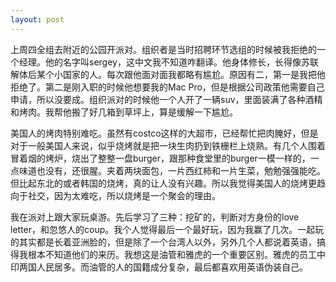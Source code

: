 ```yaml
---
layout: post
---
```


上周四全组去附近的公园开派对。组织者是当时招聘环节选组的时候被我拒绝的一个经理。他的名字叫sergey，这中文我不知道咋翻译。他身体修长，长得像苏联解体后某个小国家的人。每次跟他面对面我都略有尴尬。原因有二，第一是我把他拒绝了。第二是刚入职的时候他想要我的Mac Pro，但是根据公司政策他需要自己申请，所以没要成。组织派对的时候他一个人开了一辆suv，里面装满了各种酒精和烤肉。我帮他搬了好几箱到草坪上，算是缓解一下尴尬。

美国人的烤肉特别难吃。虽然有costco这样的大超市，已经帮忙把肉腌好，但是对于一般美国人来说，似乎烧烤就是把一块生肉扔到铁栅栏上烧熟。有几个人围着冒着烟的烤炉，烧出了整整一盘burger，跟那种食堂里的burger一模一样的，一点味道也没有，还很腥。夹着两块面包，一片西红柿和一片生菜，勉勉强强能吃。但比起东北的或者韩国的烧烤，真的让人没有兴趣。所以我觉得美国人的烧烤更趋向于社交，因为太难吃，所以烧烤是一个聚会的理由。

我在派对上跟大家玩桌游。先后学习了三种：挖矿的，判断对方身份的love letter，和忽悠人的coup。我个人觉得最后一个最好玩，因为我赢了几次。一起玩的其实都是长着亚洲脸的，但是除了一个台湾人以外，另外几个人都说着英语，搞得我根本不知道他们的来历。我想这是油管和雅虎的一个重要区别。雅虎的员工中印两国人民居多。而油管的人的国籍成分复杂，最后都喜欢用英语伪装自己。
